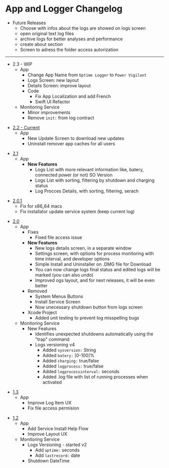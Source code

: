 # App and Logger Changelog

- Future Releases
  - Choose with infos about the logs are showed on logs screen
  - open original text log files
  - archive logs for better analyses and performance
  - create about section
  - Screen to adress the folder access autorization

----

* 2.3 - WIP
  * App
    * Change App Name from `Uptime Logger` to `Power Vigilant`
    * Logs Screen: new layout
    * Details Screen: improve layout
    * Code
      * Fix App Localization and add French
      * Swift UI Refactor
  * Monitoring Service
    * Minor improvements
    * Remove `init:` from log contract

- [2.2 - Current](https://github.com/victorwads/UptimeLogger/releases/download/2.2/UptimeLogger-2.2.dmg)
  - App
    - New Update Screen to download new updates
    - Uninstall remover app caches for all users

* [2.1](https://github.com/victorwads/UptimeLogger/releases/download/2.1/UptimeLogger-2.1.dmg)
  * App
    * **New Features**
      * Logs List with more relevant information like, batery, connected power (or not) SO Version
      * Logs List with sorting, filtering by shutdown and charging status
      * Log Procces Details, with sorting, filtering, serach

- [2.0.1](https://github.com/victorwads/UptimeLogger/releases/download/2.0.1/UptimeLogger-2.0.1.dmg)
  - Fix for x86_64 macs
  - Fix installator update service system (keep current log)

* [2.0](https://github.com/victorwads/UptimeLogger/releases/download/2.0/UptimeLogger-2.0.dmg)
  * App
    * Fixes
      * Fixed file access issue
    * **New Features**
      * New logs details screen, in a separate window
      * Settings screen, with options for process monitoring with time interval, and developer options
      * Simple Install and Uninstaller on .DMG file for Download
      * You can now change logs final status and edited logs will be marked (you can also undo)
      * Improved ogs layout, and for next releases, it will be even better
    * Removed
      * System Menus Buttons
      * Install Service Screen
      * Now unecessary shutdown button from logs screen
    * Xcode Project
      * Added unit testing to prevent log misspelling bugs
  * Monitoring Service
    * New Features
      * Identifies unexpected shutdowns automatically using the "trap" command
      * Logs versioning v4
        * Added `sysversion:` String
        * Added `batery:` [0-100]%
        * Added `charging:` true/false
        * Added `logprocess:` true/false
        * Added `logprocessinterval:` seconds
        * Added .log file with list of running processes when activated


- [1.3](https://github.com/victorwads/UptimeLogger/releases/download/1.3/UptimeLogger-1.3.zip)
  - App
    - Improve Log Item UX
    - Fix file access permision

* [1.2](https://github.com/victorwads/UptimeLogger/releases/download/1.2/UptimeLogger-1.2.zip)
  * App
    * Add Service Install Help Flow
    * Improve Layout UX
  * Monitoring Service
    * Logs Versioning - started v2
        * Add `uptime:` seconds
        * Add `lastrecord:` date
    * Shutdown DateTime
